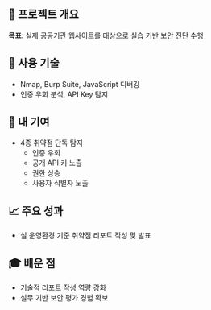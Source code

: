 ## 📌 프로젝트 개요
**목표**: 실제 공공기관 웹사이트를 대상으로 실습 기반 보안 진단 수행

## 🔧 사용 기술
- Nmap, Burp Suite, JavaScript 디버깅
- 인증 우회 분석, API Key 탐지

## 🧠 내 기여
- 4종 취약점 단독 탐지
  - 인증 우회
  - 공개 API 키 노출
  - 권한 상승
  - 사용자 식별자 노출

## 📈 주요 성과
- 실 운영환경 기준 취약점 리포트 작성 및 발표

## 🎓 배운 점
- 기술적 리포트 작성 역량 강화
- 실무 기반 보안 평가 경험 확보

